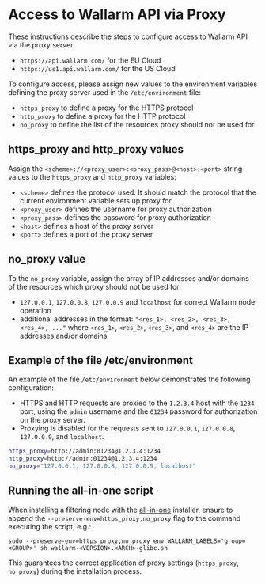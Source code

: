 # Access to Wallarm API via Proxy

These instructions describe the steps to configure access to Wallarm API via the proxy server.

* `https://api.wallarm.com/` for the EU Cloud
* `https://us1.api.wallarm.com/` for the US Cloud

To configure access, please assign new values to the environment variables defining the proxy server used in the `/etc/environment` file:

* `https_proxy` to define a proxy for the HTTPS protocol
* `http_proxy` to define a proxy for the HTTP protocol
* `no_proxy` to define the list of the resources proxy should not be used for

## https_proxy and http_proxy values

Assign the `<scheme>://<proxy_user>:<proxy_pass>@<host>:<port>` string values to the `https_proxy` and `http_proxy` variables:

* `<scheme>` defines the protocol used. It should match the protocol that the current environment variable sets up proxy for
* `<proxy_user>` defines the username for proxy authorization
* `<proxy_pass>` defines the password for proxy authorization
* `<host>` defines a host of the proxy server
* `<port>` defines a port of the proxy server

## no_proxy value

To the `no_proxy` variable, assign the array of IP addresses and/or domains of the resources which proxy should not be used for:

* `127.0.0.1`, `127.0.0.8`, `127.0.0.9` and `localhost` for correct Wallarm node operation
* additional addresses in the format: `"<res_1>, <res_2>, <res_3>, <res_4>, ..."` where `<res_1>`, `<res_2>`, `<res_3>`, and `<res_4>` are the IP addresses and/or domains

## Example of the file /etc/environment

An example of the file `/etc/environment` below demonstrates the following configuration:

* HTTPS and HTTP requests are proxied to the `1.2.3.4` host with the `1234` port, using the `admin` username and the `01234` password for authorization on the proxy server.
* Proxying is disabled for the requests sent to `127.0.0.1`, `127.0.0.8`, `127.0.0.9`, and `localhost`.

```bash
https_proxy=http://admin:01234@1.2.3.4:1234
http_proxy=http://admin:01234@1.2.3.4:1234
no_proxy="127.0.0.1, 127.0.0.8, 127.0.0.9, localhost"
```

## Running the all-in-one script

When installing a filtering node with the [all-in-one](../../installation/nginx/all-in-one.md) installer, ensure to append the `--preserve-env=https_proxy,no_proxy` flag to the command executing the script, e.g.:

```
sudo --preserve-env=https_proxy,no_proxy env WALLARM_LABELS='group=<GROUP>' sh wallarm-<VERSION>.<ARCH>-glibc.sh
```

This guarantees the correct application of proxy settings (`https_proxy`, `no_proxy`) during the installation process.
